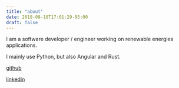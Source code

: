 ```yaml
---
title: "about"
date: 2018-08-18T17:01:29-05:00
draft: false
---
```


I am a software developer / engineer working on renewable energies applications. 

I mainly use Python, but also Angular and Rust.

[github](https://github.com/cedricleroy)

[linkedin](https://www.linkedin.com/in/leroycedric85/)
